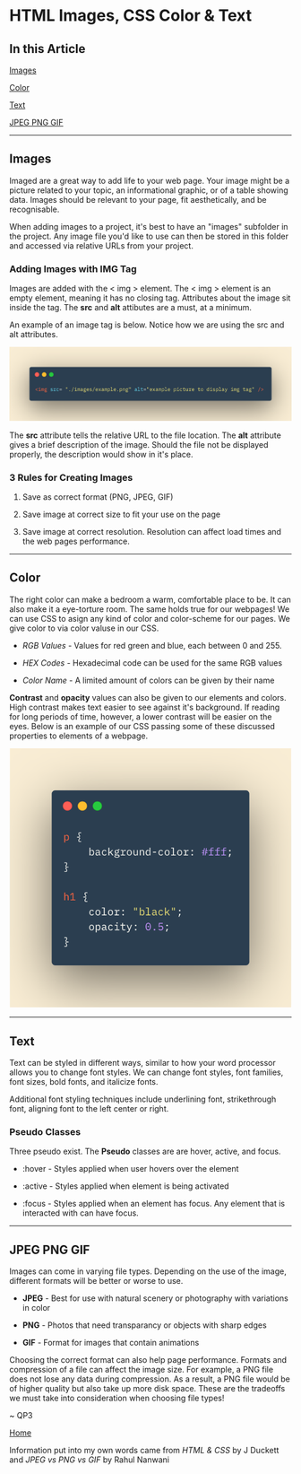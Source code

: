 # HTML Images, CSS Color & Text

## In this Article

[Images](#topic1)

[Color](#topic2)

[Text](#topic3)

[JPEG PNG GIF](#topic4)

---

<a name="topic1"></a>

## Images

Imaged are a great way to add life to your web page. Your image might be a picture related to your topic, an informational graphic, or of a table showing data. Images should be relevant to your page, fit aesthetically, and be recognisable.  

When adding images to a project, it's best to have an "images" subfolder in the project.  Any image file you'd like to use can then be stored in this folder and accessed via relative URLs from your project. 

### Adding Images with IMG Tag

Images are added with the < img > element.  The < img > element is an empty element, meaning it has no closing tag. Attributes about the image sit inside the tag.  The **src** and **alt** attibutes are a must, at a minimum.

An example of an image tag is below.  Notice how we are using the src and alt attributes.

![Image Tag](../images/imgtag.png)

The **src** attribute tells the relative URL to the file location.  The **alt** attribute gives a brief description of the image. Should the file not be displayed properly, the description would show in it's place.

### 3 Rules for Creating Images

1. Save as correct format (PNG, JPEG, GIF)

2. Save image at correct size to fit your use on the page

3. Save image at correct resolution.  Resolution can affect load times and the web pages performance. 

---

<a name="topic2"></a>

## Color

The right color can make a bedroom a warm, comfortable place to be.  It can also make it a eye-torture room.  The same holds true for our webpages!  We can use CSS to asign any kind of color and color-scheme for our pages.  We give color to via color valuse in our CSS. 

* *RGB Values* - Values for red green and blue, each between 0 and 255.

* *HEX Codes* - Hexadecimal code can be used for the same RGB values

* *Color Name* - A limited amount of colors can be given by their name


**Contrast** and **opacity** values can also be given to our elements and colors. High contrast makes text easier to see against it's background. If reading for long periods of time, however, a lower contrast will be easier on the eyes.  Below is an example of our CSS passing some of these discussed properties to elements of a webpage. 

![Color Examples](../images/colorexamples.png)

---

<a name="topic3"></a>

## Text

Text can be styled in different ways, similar to how your word processor allows you to change font styles. We can change font styles, font families, font sizes, bold fonts, and italicize fonts.

Additional font styling techniques include underlining font, strikethrough font, aligning font to the left center or right.

### Pseudo Classes

Three pseudo exist.  The **Pseudo** classes are are hover, active, and focus.

* :hover - Styles applied when user hovers over the element

* :active - Styles applied when element is being activated

* :focus - Styles applied when an element has focus.  Any element that is interacted with can have focus. 

---

<a name="topic4"></a>

## JPEG PNG GIF

Images can come in varying file types. Depending on the use of the image, different formats will be better or worse to use.  

* **JPEG** - Best for use with natural scenery or photography with variations in color

* **PNG** - Photos that need transparancy or objects with sharp edges

* **GIF** - Format for images that contain animations

Choosing the correct format can also help page performance.  Formats and compression of a file can affect the image size.  For example, a PNG file does not lose any data during compression. As a result, a PNG file would be of higher quality but also take up more disk space.  These are the tradeoffs we must take into consideration when choosing file types!

~ QP3

[Home](../README.md)

Information put into my own words came from *HTML & CSS* by J Duckett and *JPEG vs PNG vs GIF* by Rahul Nanwani
